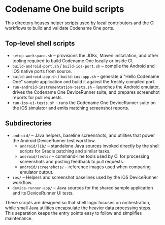 # Codename One build scripts

This directory houses helper scripts used by local contributors and the CI
workflows to build and validate Codename One ports.

## Top-level shell scripts

- `setup-workspace.sh` – provisions the JDKs, Maven installation, and other
  tooling required to build Codename One locally or inside CI.
- `build-android-port.sh` / `build-ios-port.sh` – compile the Android and iOS
  native ports from source.
- `build-android-app.sh` / `build-ios-app.sh` – generate a "Hello Codename One"
  sample application and build it against the freshly compiled port.
- `run-android-instrumentation-tests.sh` – launches the Android emulator,
  drives the Codename One DeviceRunner suite, and prepares screenshot
  reports for pull requests.
- `run-ios-ui-tests.sh` – runs the Codename One DeviceRunner suite on the iOS
  simulator and emits matching screenshot reports.

## Subdirectories

- `android/` – Java helpers, baseline screenshots, and utilities that power the
  Android DeviceRunner test workflow.
  - `android/lib/` – standalone Java sources invoked directly by the shell
    scripts for Gradle patching and similar tasks.
  - `android/tests/` – command-line tools used by CI for processing screenshots
    and posting feedback to pull requests.
  - `android/screenshots/` – reference images used when comparing emulator
    output.
- `ios/` – Helpers and screenshot baselines used by the iOS DeviceRunner
  workflow.
- `device-runner-app/` – Java sources for the shared sample application and its
  DeviceRunner UI tests.

These scripts are designed so that shell logic focuses on orchestration, while
small Java utilities encapsulate the heavier data processing steps. This
separation keeps the entry points easy to follow and simplifies maintenance.
